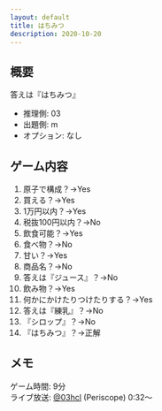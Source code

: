 ```yaml
---
layout: default
title: はちみつ
description: 2020-10-20
---
```


## 概要

答えは『はちみつ』

- 推理側: 03
- 出題側: m
- オプション: なし

## ゲーム内容

1. 原子で構成？→Yes
2. 買える？→Yes
3. 1万円以内？→Yes
4. 税抜100円以内？→No
5. 飲食可能？→Yes
6. 食べ物？→No
7. 甘い？→Yes
8. 商品名？→No
9. 答えは『ジュース』？→No
10. 飲み物？→Yes
11. 何かにかけたりつけたりする？→Yes
12. 答えは『練乳』？→No
13. 『シロップ』？→No
14. 『はちみつ』？→正解

## メモ

ゲーム時間: 9分  
ライブ放送: [@03hcl](https://www.periscope.tv/03hcl/1zqJVePRgbWGB?t=32s) (Periscope) 0:32～

